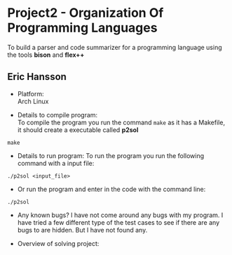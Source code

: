 # Project2 - Organization Of Programming Languages
To build a parser and code summarizer for a programming language using the tools **bison** and **flex++**
## **Eric Hansson**

- Platform:<br>
Arch Linux

- Details to compile program:<br>
To compile the program you run the command `make` as it has a Makefile,
it should create a executable called **p2sol**<br>

```
make
```

- Details to run program: 
To run the program you run the following command with a input file:<br>
```
./p2sol <input_file>
```

- Or run the program and enter in the code with the command line:<br>
```
./p2sol
```

- Any known bugs?
I have not come around any bugs with my program. I have tried a few different type of the test cases to 
see if there are any bugs to are hidden. But I have not found any.

- Overview of solving project:

